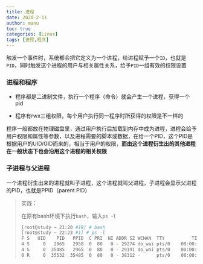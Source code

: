 ```yaml
---
title: 进程
date: 2020-2-11
author: manu
toc: true
categories: [Linux]
tags: [进程,程序]
---
```


触发一个事件时，系统都会把它定义为一个进程，给进程赋予一个`ID`，也就是`PID`，同时触发这个进程的用户与相关属性关系，给予`PID`一组有效的权限设置

<!-- more -->

### 进程和程序

- 程序都是二进制文件，执行一个程序（命令）就会产生一个进程，获得一个pid

- 程序有rwx三组权限，每个用户执行同一程序时所获得的权限是不一样的

程序一般都放在物理磁盘里，通过用户执行后加载到内存中成为进程，进程会给予用户权限和属性等参数，以及进程需要的脚本或数据，在给一个PID，这个PID是根据用户的UID/GID而来的，相当于用户的权限，**而由这个进程衍生出的其他进程在一般状态下也会沿用这个进程的相关权限**

### 子进程与父进程

一个进程衍生出来的进程就叫子进程，这个进程就叫父进程，子进程会显示父进程的PID，也就是PPID（parent PID）

> 实践：
>
> 在原有bash环境下执行`bash`，输入`ps -l`
>
> ```bash
> [root@study ~ 21:20 #19] # bash
> [root@study ~ 22:23 #1] # ps -l
> F S   UID    PID   PPID  C PRI  NI ADDR SZ WCHAN  TTY          TIME CMD
> 4 S     0   2965   2958  0  80   0 - 29274 do_wai pts/0    00:00:00 bash
> 4 S     0  35485   2965  0  80   0 - 29191 do_wai pts/0    00:00:00 bash
> 0 R     0  35532  35485  0  80   0 - 38312 -      pts/0    00:00:00 ps
> ```

